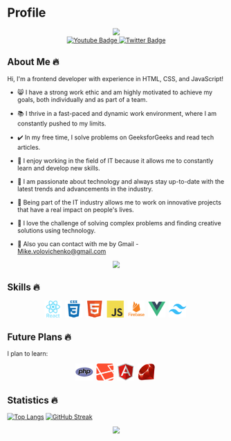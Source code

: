 # Profile

<div id="header" align="center">
  <img src="https://media.giphy.com/media/Xev2JdopBxGj1LuGvt/giphy.gif" width="100"/>
</div>
<div id="badges" align="center">
  <a href="https://www.youtube.com/channel/UCEXEwOyys1wWLEFpP-yD8HQ">
    <img src="https://img.shields.io/badge/YouTube-red?style=for-the-badge&logo=youtube&logoColor=white" alt="Youtube Badge"/>
  </a>
  <a href="https://twitter.com/Esterro_Mike">
    <img src="https://img.shields.io/badge/Twitter-blue?style=for-the-badge&logo=twitter&logoColor=white" alt="Twitter Badge"/>
  </a>
</div>

## About Me :fire:

Hi, I'm a frontend developer with experience in HTML, CSS, and JavaScript!

- :smile_cat: I have a strong work ethic and am highly motivated to achieve my goals, both individually and as part of a team.

- :books: I thrive in a fast-paced and dynamic work environment, where I am constantly pushed to my limits.

- :heavy_check_mark: In my free time, I solve problems on GeeksforGeeks and read tech articles.

- :round_pushpin: I enjoy working in the field of IT because it allows me to constantly learn and develop new skills.

- :dart: I am passionate about technology and always stay up-to-date with the latest trends and advancements in the industry.

- :notebook: Being part of the IT industry allows me to work on innovative projects that have a real impact on people's lives.

- :pushpin: I love the challenge of solving complex problems and finding creative solutions using technology.

- :iphone: Also you can contact with me by Gmail - Mike.volovichenko@gmail.com

<div id="main-top" align="center">
  <img src="https://media.giphy.com/media/B6odR0DhsStfW/giphy.gif" width="350"/>
</div>

## Skills :fire:
<div align="center">
  <img src="https://github.com/devicons/devicon/blob/master/icons/react/react-original-wordmark.svg" title="React" alt="React" width="40" height="40"/>&nbsp;
  <img src="https://github.com/devicons/devicon/blob/master/icons/css3/css3-plain-wordmark.svg"  title="CSS3" alt="CSS" width="40" height="40"/>&nbsp;
  <img src="https://github.com/devicons/devicon/blob/master/icons/html5/html5-original.svg" title="HTML5" alt="HTML" width="40" height="40"/>&nbsp;
  <img src="https://github.com/devicons/devicon/blob/master/icons/javascript/javascript-original.svg" title="JavaScript" alt="JavaScript" width="40" height="40"/>&nbsp;
  <img src="https://github.com/devicons/devicon/blob/master/icons/firebase/firebase-plain-wordmark.svg" title="Firebase" alt="Firebase" width="40" height="40"/>&nbsp;
  <img src="https://github.com/devicons/devicon/blob/master/icons/vuejs/vuejs-original.svg" title="Vue.js" alt="Vue.js" width="40" height="40"/>&nbsp;
  <img src="https://github.com/devicons/devicon/blob/master/icons/tailwindcss/tailwindcss-plain.svg" title="TailWind CSS" alt="Vue.js" width="40" height="40"/>&nbsp;
</div>

## Future Plans :fire:

I plan to learn:
<div align="center">
  <img src="https://github.com/devicons/devicon/blob/master/icons/php/php-original.svg" title="PHP" alt="PHP" width="40" height="40"/>&nbsp;
  <img src="https://github.com/devicons/devicon/blob/master/icons/laravel/laravel-plain.svg" title="laravel" alt="laravel" width="40" height="40"/>&nbsp;
  <img src="https://github.com/devicons/devicon/blob/master/icons/angularjs/angularjs-original.svg" title="angularJS" alt="angularJS" width="40" height="40"/>&nbsp;
  <img src="https://github.com/devicons/devicon/blob/master/icons/ruby/ruby-original.svg" title="ruby" alt="ruby" width="40" height="40"/>&nbsp;
</div>

## Statistics :fire:
[![Top Langs](https://github-readme-stats.vercel.app/api/top-langs/?username=your-github-username&layout=compact&theme=vision-friendly-dark)](https://github.com/esterroo/github-readme-stats)
[![GitHub Streak](http://github-readme-streak-stats.herokuapp.com?user=esterroo&theme=dark&background=000000)](https://git.io/streak-stats)

<div id="footer" align="center">
  <img src="https://media.giphy.com/media/1ViLp0GBYhTcA/giphy.gif" width="350"/>
</div>
